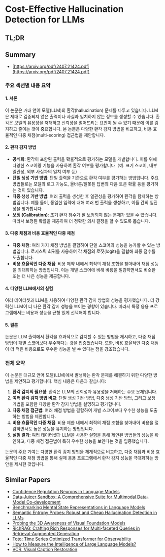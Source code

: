 # Cost-Effective Hallucination Detection for LLMs
## TL;DR
## Summary
- [https://arxiv.org/pdf/2407.21424.pdf](https://arxiv.org/pdf/2407.21424.pdf)

### 주요 섹션별 내용 요약

#### 1. 서론
이 논문은 거대 언어 모델(LLM)의 환각(hallucination) 문제를 다루고 있습니다. LLM은 제대로 검증되지 않은 출력이나 사실과 일치하지 않는 정보를 생성할 수 있습니다. 환각은 모델의 유용성을 저해하고 신뢰성을 떨어뜨리는 요인이 될 수 있기 때문에 이를 감지하고 줄이는 것이 중요합니다. 본 논문은 다양한 환각 감지 방법을 비교하고, 비용 효율적인 다중 채점(multi-scoring) 접근법을 제안합니다.

#### 2. 환각 감지 방법
- **공식화**: 환각이 포함된 출력을 확률적으로 평가하는 모델을 개발합니다. 이를 위해 다양한 스코어링 기능을 사용하여 환각 여부를 평가합니다（예: 표기 스코어, 내부 일관성, 외부 사실과의 일치 여부 등）.
- **단일 생성 기반 방법**: 단일 출력을 기준으로 환각 여부를 평가하는 방법입니다. 주요 방법들로는 모델의 로그 가능도, 올바른/잘못된 답변의 다음 토큰 확률 등을 평가하는 것이 있습니다.
- **다중 생성 기반 방법**: 여러 출력을 생성한 후 일관성을 평가하여 환각을 탐지하는 방법입니다. 예를 들어, 동일한 입력에 대해 여러 번 출력을 생성하고, 이들 간의 일관성을 평가합니다.
- **보정 (Calibration)**: 초기 환각 점수가 잘 보정되지 않는 문제가 있을 수 있습니다. 따라서 보정된 확률을 제공하여 더 정확한 의사 결정을 할 수 있도록 돕습니다.

#### 3. 다중 채점과 비용 효율적인 다중 채점
- **다중 채점**: 여러 가지 채점 방법을 결합하여 단일 스코어의 성능을 능가할 수 있는 방법입니다. 로지스틱 회귀를 사용하여 각 채점의 로짓(logit)을 결합해 최종 점수를 도출합니다.
- **비용 효율적인 다중 채점**: 비용 제약 내에서 최적의 채점 조합을 찾아내어 채점 성능을 최대화하는 방법입니다. 이는 개별 스코어에 비해 비용을 절감하면서도 비슷한 또는 더 나은 성능을 제공합니다.

#### 4. 다양한 LLM에서의 실험
여러 데이터셋과 LLM을 사용하여 다양한 환각 감지 방법의 성능을 평가했습니다. 더 강력한 LLM이 더 나은 환각 감지 성능을 보이는 경향이 있습니다. 따라서 특정 응용 프로그램에서는 비용과 성능을 균형 있게 선택해야 합니다.

#### 5. 결론
논문은 LLM 출력에서 환각을 효과적으로 감지할 수 있는 방법을 제시하고, 다중 채점 방법이 개별 스코어보다 우수하다는 것을 입증했습니다. 또한, 비용 효율적인 다중 채점이 더 적은 비용으로도 우수한 성능을 낼 수 있다는 점을 강조했습니다.

### 전체 요약
이 논문은 대규모 언어 모델(LLM)에서 발생하는 환각 문제를 해결하기 위한 다양한 방법을 제안하고 평가합니다. 핵심 내용은 다음과 같습니다:
1. **환각 감지의 필요성**: 환각은 LLM의 신뢰성과 유용성을 저해하는 주요 문제입니다.
2. **여러 환각 감지 방법 비교**: 단일 생성 기반 방법, 다중 생성 기반 방법, 그리고 보정 기법을 포함한 다양한 환각 감지 방법을 설명하고 평가합니다.
3. **다중 채점 접근법**: 여러 채점 방법을 결합하여 개별 스코어보다 우수한 성능을 도출하는 방법을 제안합니다.
4. **비용 효율적인 다중 채점**: 비용 제한 내에서 최적의 채점 조합을 찾아내어 비용을 절감하면서도 높은 성능을 유지하는 방법입니다.
5. **실험 결과**: 여러 데이터셋과 LLM을 사용한 실험을 통해 제안된 방법들의 성능을 확인하고, 다중 채점 접근법이 특히 우수한 성능을 보인다는 것을 입증했습니다.

논문의 주요 기여는 다양한 환각 감지 방법을 체계적으로 비교하고, 다중 채점과 비용 효율적인 다중 채점 방법을 통해 실제 응용 프로그램에서 환각 감지 성능을 극대화하는 방안을 제시한 것입니다.

## Similar Papers
- [Confidence Regulation Neurons in Language Models](2406.16254.md)
- [Data-Juicer Sandbox: A Comprehensive Suite for Multimodal Data-Model Co-development](2407.11784.md)
- [Benchmarking Mental State Representations in Language Models](2406.17513.md)
- [Semantic Entropy Probes: Robust and Cheap Hallucination Detection in LLMs](2406.15927.md)
- [Probing the 3D Awareness of Visual Foundation Models](2404.08636.md)
- [RichRAG: Crafting Rich Responses for Multi-faceted Queries in Retrieval-Augmented Generation](2406.12566.md)
- [Toto: Time Series Optimized Transformer for Observability](2407.07874.md)
- [How to Measure the Intelligence of Large Language Models?](2407.20828.md)
- [VCR: Visual Caption Restoration](2406.06462.md)
